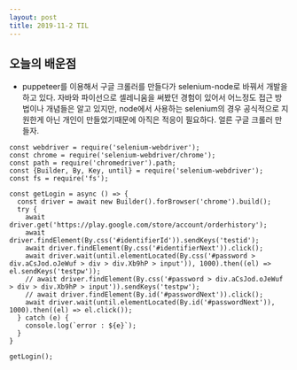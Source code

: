 ```yaml
---
layout: post
title: 2019-11-2 TIL
---
```

## 오늘의 배운점

- puppeteer를 이용해서 구글 크롤러를 만들다가 selenium-node로 바꿔서 개발을 하고 있다. 자바와 파이선으로 셀레니움을 써봤던 경험이 있어서 어느정도 접근 방법이나 개념들은 알고 있지만, node에서 사용하는 selenium의 경우 공식적으로 지원한게 아닌 개인이 만들었기때문에 아직은 적응이 필요하다. 얼른 구글 크롤러 만들자.
```
const webdriver = require('selenium-webdriver');
const chrome = require('selenium-webdriver/chrome');
const path = require('chromedriver').path;
const {Builder, By, Key, until} = require('selenium-webdriver');
const fs = require('fs');

const getLogin = async () => {
  const driver = await new Builder().forBrowser('chrome').build();
  try {
    await driver.get('https://play.google.com/store/account/orderhistory');
    await driver.findElement(By.css('#identifierId')).sendKeys('testid');
    await driver.findElement(By.css('#identifierNext')).click();
    await driver.wait(until.elementLocated(By.css('#password > div.aCsJod.oJeWuf > div > div.Xb9hP > input')), 1000).then((el) => el.sendKeys('testpw'));
    // await driver.findElement(By.css('#password > div.aCsJod.oJeWuf > div > div.Xb9hP > input')).sendKeys('testpw');
    // await driver.findElement(By.id('#passwordNext')).click();
    await driver.wait(until.elementLocated(By.id('#passwordNext')), 1000).then((el) => el.click());
  } catch (e) {
    console.log(`error : ${e}`);
  }
}

getLogin();

```

